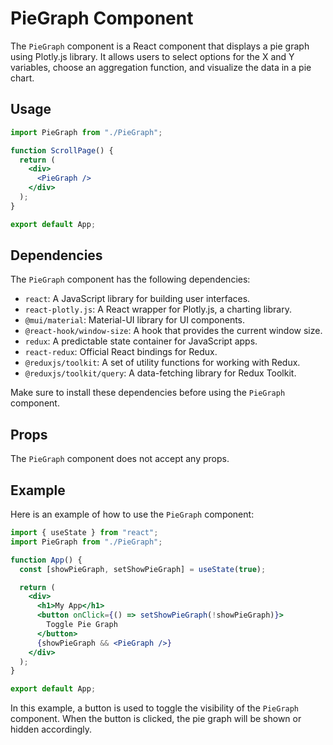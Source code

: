 # PieGraph Component
The `PieGraph` component is a React component that displays a pie graph using Plotly.js library. It allows users to select options for the X and Y variables, choose an aggregation function, and visualize the data in a pie chart.

## Usage

```jsx
import PieGraph from "./PieGraph";

function ScrollPage() {
  return (
    <div>
      <PieGraph />
    </div>
  );
}

export default App;
```
## Dependencies
The `PieGraph` component has the following dependencies:

- `react`: A JavaScript library for building user interfaces.
- `react-plotly.js`: A React wrapper for Plotly.js, a charting library.
- `@mui/material`: Material-UI library for UI components.
- `@react-hook/window-size`: A hook that provides the current window size.
- `redux`: A predictable state container for JavaScript apps.
- `react-redux`: Official React bindings for Redux.
- `@reduxjs/toolkit`: A set of utility functions for working with Redux.
- `@reduxjs/toolkit/query`: A data-fetching library for Redux Toolkit.

Make sure to install these dependencies before using the `PieGraph` component.

## Props
The `PieGraph` component does not accept any props.

## Example
Here is an example of how to use the `PieGraph` component:

```jsx
import { useState } from "react";
import PieGraph from "./PieGraph";

function App() {
  const [showPieGraph, setShowPieGraph] = useState(true);

  return (
    <div>
      <h1>My App</h1>
      <button onClick={() => setShowPieGraph(!showPieGraph)}>
        Toggle Pie Graph
      </button>
      {showPieGraph && <PieGraph />}
    </div>
  );
}

export default App;
```

In this example, a button is used to toggle the visibility of the `PieGraph` component. When the button is clicked, the pie graph will be shown or hidden accordingly.

